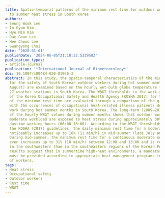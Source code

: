 ```yaml
---
title: Spatio-temporal patterns of the minimum rest time for outdoor workers exposed
  to summer heat stress in South Korea
authors:
- Seung Wook Lee
- In Gyum Kim
- Hye Min Kim
- Dae Geun Lee
- Hee Choon Lee
- Gwangyong Choi
date: '2020-01-01'
publishDate: '2024-06-05T21:10:22.532968Z'
publication_types:
- article-journal
publication: '*International Journal of Biometeorology*'
doi: 10.1007/s00484-020-01956-3
abstract: In this study, the spatio-temporal characteristics of the minimum rest time
  for the safety of South Korean outdoor workers during hot summer months (June to
  August) are examined based on the hourly wet-bulb globe temperature (WBGT) across
  27 weather stations in South Korea. The WBGT thresholds in the work-rest recommendation
  of the Korea Occupational Safety and Health Agency (KOSHA 2017) for the quantification
  of the minimum rest time are evaluated through a comparison of the given thresholds
  with the occurrences of occupational heat-related illness patients due to outdoor
  work during hot summer months in South Korea. The long-term (2009–2018) average
  of the hourly WBGT values during summer months shows that outdoor workers with a
  moderate workload are exposed to heat stress during approximately 30% of the entire
  daytime working hours (06:00–18:00). According to the WBGT thresholds modified from
  the KOSHA (2017) guidelines, the daily minimum rest time for a moderate workload
  noticeably increases up to 18% (11 min/h) in mid-summer (late July and early August).
  During mid-summer, the minimum rest time for a continuous moderate outdoor workload
  even increases up to 31% (18 min/h) between 12:00 and 13:00 and is regionally higher
  in the southwestern than in the southeastern regions of the Korean Peninsula. These
  results suggest that in summertime high-heat environments, a mandatory rest time
  must be provided according to appropriate heat management programs for the safety
  of workers.
tags:
- Heat stress
- Occupational safety
- Outdoor workers
- Rest time
- WBGT
---
```


